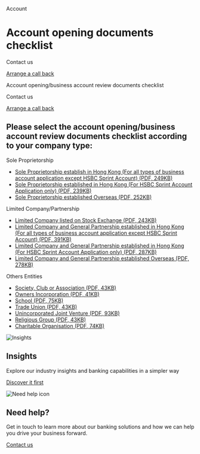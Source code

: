 Account

# Account opening documents checklist

Contact us

[Arrange a call back](https://www.business.hsbc.com.hk/en-gb/arrange-a-call-back-bia)

Account opening/business account review documents checklist

Contact us

[Arrange a call back](https://www.business.hsbc.com.hk/en-gb/arrange-a-call-back-bia)

## Please select the account opening/business account review documents checklist according to your company type:

Sole Proprietorship

* [Sole Proprietorship establish in Hong Kong (For all types of business account application except HSBC Sprint Account) (PDF, 249KB)](/-/media/media/hong-kong/pdfs/products/sole-proprietorship-established-in-hong-kong-517-en.pdf)
* [Sole Proprietorship established in Hong Kong (For HSBC Sprint Account Application only) (PDF, 239KB)](/-/media/media/hong-kong/pdfs/products/sole-proprietorship-sprint-640-en.pdf)
* [Sole Proprietorship established Overseas (PDF, 252KB)](/-/media/media/hong-kong/pdfs/products/sole-proprietorship-established-overseas-517-1-en.pdf)

Limited Company/Partnership

* [Limited Company listed on Stock Exchange (PDF, 243KB)](/-/media/media/hong-kong/pdfs/products/limited-company-listed-on-stock-exchange-556-en.pdf)
* [Limited Company and General Partnership established in Hong Kong (For all types of business account application except HSBC Sprint Account) (PDF, 391KB)](/-/media/media/hong-kong/pdfs/products/limited-company-and-general-partnership-established-in-hong-kong-557-en.pdf)
* [Limited Company and General Partnership established in Hong Kong (For HSBC Sprint Account Application only) (PDF, 287KB)](/-/media/media/hong-kong/pdfs/products/limited-company-sprint-641-en.pdf)
* [Limited Company and General Partnership established Overseas (PDF, 278KB)](/-/media/media/hong-kong/pdfs/products/limited-company-and-general-partnership-established-overseas557-1-en.pdf)

Others Entities

* [Society, Club or Association (PDF, 43KB)](/-/media/media/hong-kong/pdfs/products/society-club-or-association-511-en.pdf)
* [Owners Incorporation (PDF, 41KB)](/-/media/media/hong-kong/pdfs/products/owners-incorporation-512-en.pdf)
* [School (PDF, 75KB)](/-/media/media/hong-kong/pdfs/products/school-514-en.pdf)
* [Trade Union (PDF, 43KB)](/-/media/media/hong-kong/pdfs/products/trade-union-515-en.pdf)
* [Unincorporated Joint Venture (PDF, 93KB)](/-/media/media/hong-kong/pdfs/products/unincorporated-joint-venture-510-en.pdf)
* [Religious Group (PDF, 43KB)](/-/media/media/hong-kong/pdfs/products/religious-group-516-en.pdf)
* [Charitable Organisation (PDF, 74KB)](/-/media/media/hong-kong/pdfs/products/charitable-organisation-513-en.pdf)

![Insights](/-/media/media/product-solution/theme-type/img-onboarding.png?h=1413&iar=0&w=1440&hash=0E9CE212C1F6AFCE9D0FE384CA6DCC0A "Insights")

## Insights

Explore our industry insights and banking capabilities in a simpler way

[Discover it first](/en-gb/insights)

![Need help icon](/-/media/media/common/images/contact-us-img.png?h=604&iar=0&w=768&hash=A5675187A2C4B175E0CA7B5AD27C3A66 "Need help icon")

## Need help?

Get in touch to learn more about our banking solutions and how we can help you drive your business forward.

[Contact us](/en-gb/arrange-a-call-back-general)